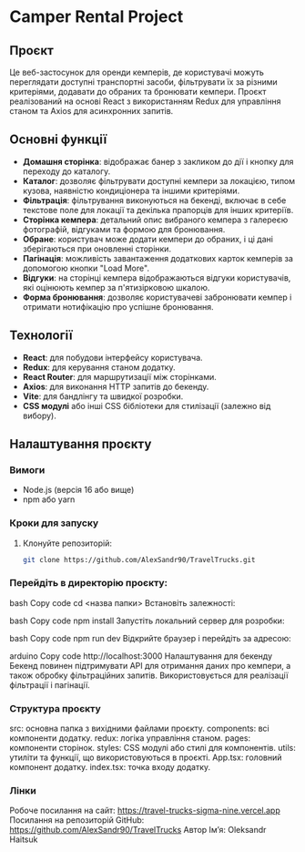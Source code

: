 # Camper Rental Project

## Проєкт

Це веб-застосунок для оренди кемперів, де користувачі можуть переглядати доступні транспортні засоби, фільтрувати їх за різними критеріями, додавати до обраних та бронювати кемпери. Проєкт реалізований на основі React з використанням Redux для управління станом та Axios для асинхронних запитів.

## Основні функції

- **Домашня сторінка**: відображає банер з закликом до дії і кнопку для переходу до каталогу.
- **Каталог**: дозволяє фільтрувати доступні кемпери за локацією, типом кузова, наявністю кондиціонера та іншими критеріями.
- **Фільтрація**: фільтрування виконуються на бекенді, включає в себе текстове поле для локації та декілька прапорців для інших критеріїв.
- **Сторінка кемпера**: детальний опис вибраного кемпера з галереєю фотографій, відгуками та формою для бронювання.
- **Обране**: користувач може додати кемпери до обраних, і ці дані зберігаються при оновленні сторінки.
- **Пагінація**: можливість завантаження додаткових карток кемперів за допомогою кнопки "Load More".
- **Відгуки**: на сторінці кемпера відображаються відгуки користувачів, які оцінюють кемпер за п'ятизірковою шкалою.
- **Форма бронювання**: дозволяє користувачеві забронювати кемпер і отримати нотифікацію про успішне бронювання.

## Технології

- **React**: для побудови інтерфейсу користувача.
- **Redux**: для керування станом додатку.
- **React Router**: для маршрутизації між сторінками.
- **Axios**: для виконання HTTP запитів до бекенду.
- **Vite**: для бандлінгу та швидкої розробки.
- **CSS модулі** або інші CSS бібліотеки для стилізації (залежно від вибору).

## Налаштування проєкту

### Вимоги

- Node.js (версія 16 або вище)
- npm або yarn

### Кроки для запуску

1. Клонуйте репозиторій:

   ```bash
   git clone https://github.com/AlexSandr90/TravelTrucks.git


### Перейдіть в директорію проєкту:

bash
Copy code
cd <назва папки>
Встановіть залежності:

bash
Copy code
npm install
Запустіть локальний сервер для розробки:

bash
Copy code
npm run dev
Відкрийте браузер і перейдіть за адресою:

arduino
Copy code
http://localhost:3000
Налаштування для бекенду
Бекенд повинен підтримувати API для отримання даних про кемпери, а також обробку фільтраційних запитів. Використовується для реалізації фільтрації і пагінації.

### Структура проєкту
src: основна папка з вихідними файлами проєкту.
components: всі компоненти додатку.
redux: логіка управління станом.
pages: компоненти сторінок.
styles: CSS модулі або стилі для компонентів.
utils: утиліти та функції, що використовуються в проєкті.
App.tsx: головний компонент додатку.
index.tsx: точка входу додатку.

### Лінки
Робоче посилання на сайт: https://travel-trucks-sigma-nine.vercel.app
Посилання на репозиторій GitHub: https://github.com/AlexSandr90/TravelTrucks
Автор
Ім’я: Oleksandr Haitsuk